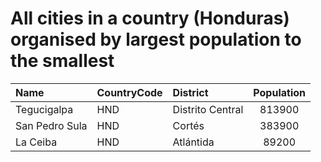 # All cities in a country (Honduras) organised by largest population to the smallest

| Name | CountryCode | District | Population |
| :--- | :--- | :--- | :---: |
|Tegucigalpa|HND|Distrito Central|813900|
|San Pedro Sula|HND|Cortés|383900|
|La Ceiba|HND|Atlántida|89200|
